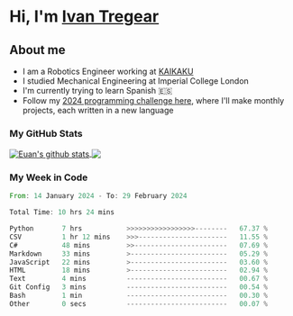 # Hi, I'm [Ivan Tregear](https://www.linkedin.com/in/ivantregear/)

## About me

* I am a Robotics Engineer working at [KAIKAKU](https://github.com/KAIKAKU-AI)
* I studied Mechanical Engineering at Imperial College London
* I'm currently trying to learn Spanish :es:
* Follow my [2024 programming challenge here](https://github.com/ITregear?tab=repositories), where I'll make monthly projects, each written in a new language


### My GitHub Stats

<a href="#my-github-stats">
  <img align="center" src="https://github-readme-stats.vercel.app/api?username=itregear&count_private=true&show_icons=true&include_all_commits=true&theme=material-palenight" alt="Euan's github stats" />
</a>

<a href="#my-github-stats">
  <img align="center" src="https://github-readme-stats.vercel.app/api/top-langs/?username=itregear&layout=compact&theme=material-palenight" />
</a>

### My Week in Code
<!--START_SECTION:waka-->

```rust
From: 14 January 2024 - To: 29 February 2024

Total Time: 10 hrs 24 mins

Python       7 hrs           >>>>>>>>>>>>>>>>>--------   67.37 %
CSV          1 hr 12 mins    >>>----------------------   11.55 %
C#           48 mins         >>-----------------------   07.69 %
Markdown     33 mins         >------------------------   05.29 %
JavaScript   22 mins         >------------------------   03.60 %
HTML         18 mins         >------------------------   02.94 %
Text         4 mins          -------------------------   00.67 %
Git Config   3 mins          -------------------------   00.54 %
Bash         1 min           -------------------------   00.30 %
Other        0 secs          -------------------------   00.07 %
```

<!--END_SECTION:waka-->

